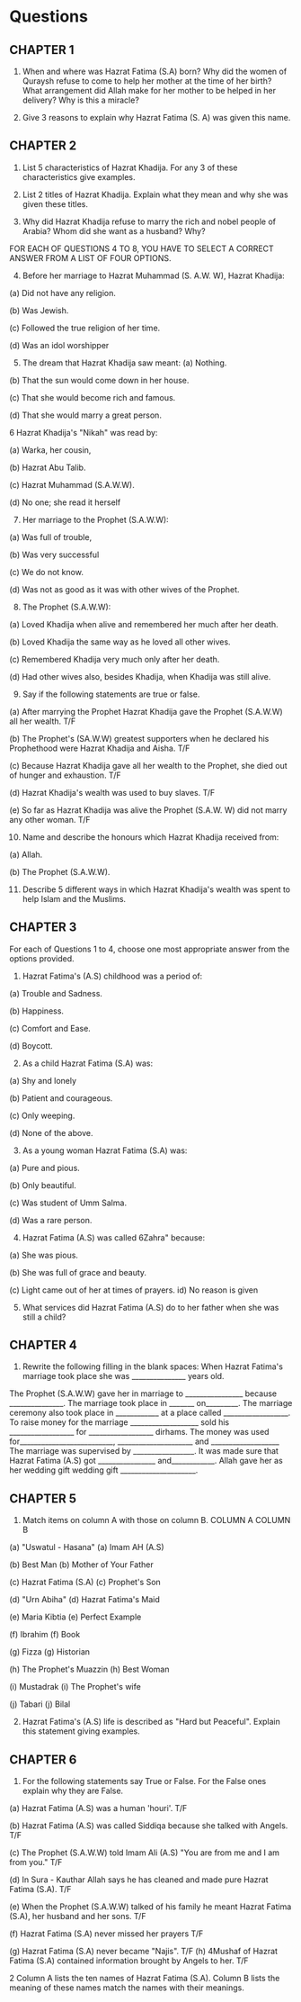 Questions
=========

CHAPTER 1
---------

1. When and where was Hazrat Fatima (S.A) born? Why did the women of
Quraysh refuse to come to help her mother at the time of her birth? What
arrangement did Allah make for her mother to be helped in her delivery?
Why is this a miracle?

2. Give 3 reasons to explain why Hazrat Fatima (S. A) was given this
name.

CHAPTER 2
---------

1. List 5 characteristics of Hazrat Khadija. For any 3 of these
characteristics give examples.

2. List 2 titles of Hazrat Khadija. Explain what they mean and why she
was given these titles.

3. Why did Hazrat Khadija refuse to marry the rich and nobel people of
Arabia? Whom did she want as a husband? Why?

FOR EACH OF QUESTIONS 4 TO 8, YOU HAVE TO SELECT A CORRECT ANSWER FROM A
LIST OF FOUR OPTIONS.

4. Before her marriage to Hazrat Muhammad (S. A.W. W), Hazrat Khadija:

(a) Did not have any religion.

(b) Was Jewish.

(c) Followed the true religion of her time.

(d) Was an idol worshipper

5. The dream that Hazrat Khadija saw meant: (a) Nothing.

(b) That the sun would come down in her house.

(c) That she would become rich and famous.

(d) That she would marry a great person.

6 Hazrat Khadija's "Nikah" was read by:

(a) Warka, her cousin,

(b) Hazrat Abu Talib.

(c) Hazrat Muhammad (S.A.W.W).

(d) No one; she read it herself

7. Her marriage to the Prophet (S.A.W.W):

(a) Was full of trouble,

(b) Was very successful

(c) We do not know.

(d) Was not as good as it was with other wives of the Prophet.

8. The Prophet (S.A.W.W):

(a) Loved Khadija when alive and remembered her much after her death.

(b) Loved Khadija the same way as he loved all other wives.

(c) Remembered Khadija very much only after her death.

(d) Had other wives also, besides Khadija, when Khadija was still alive.

9. Say if the following statements are true or false.

(a) After marrying the Prophet Hazrat Khadija gave the Prophet (S.A.W.W)
all her wealth. T/F

(b) The Prophet's (SA.W.W) greatest supporters when he declared his
Prophethood were Hazrat Khadija and Aisha. T/F

(c) Because Hazrat Khadija gave all her wealth to the Prophet, she died
out of hunger and exhaustion. T/F

(d) Hazrat Khadija's wealth was used to buy slaves. T/F

(e) So far as Hazrat Khadija was alive the Prophet (S.A.W. W) did not
marry any other woman. T/F

10. Name and describe the honours which Hazrat Khadija received from:

(a) Allah.

(b) The Prophet (S.A.W.W).

11. Describe 5 different ways in which Hazrat Khadija's wealth was spent
to help Islam and the Muslims.

CHAPTER 3
---------

For each of Questions 1 to 4, choose one most appropriate answer from
the options provided.

1. Hazrat Fatima's (A.S) childhood was a period of:

(a) Trouble and Sadness.

(b) Happiness.

(c) Comfort and Ease.

(d) Boycott.

2. As a child Hazrat Fatima (S.A) was:

(a) Shy and lonely

(b) Patient and courageous.

(c) Only weeping.

(d) None of the above.

3. As a young woman Hazrat Fatima (S.A) was:

(a) Pure and pious.

(b) Only beautiful.

(c) Was student of Umm Salma.

(d) Was a rare person.

4. Hazrat Fatima (A.S) was called 6Zahra" because:

(a) She was pious.

(b) She was full of grace and beauty.

(c) Light came out of her at times of prayers. id) No reason is given

5. What services did Hazrat Fatima (A.S) do to her father when she was
still a child?

CHAPTER 4
---------

1. Rewrite the following filling in the blank spaces: When Hazrat
Fatima's marriage took place she was \_\_\_\_\_\_\_\_\_\_\_\_\_\_\_
years old.

The Prophet (S.A.W.W) gave her in marriage to
\_\_\_\_\_\_\_\_\_\_\_\_\_\_\_\_ because \_\_\_\_\_\_\_\_\_\_\_\_\_\_\_.
The marriage took place in \_\_\_\_\_\_\_ on\_\_\_\_\_\_\_\_\_. The
marriage ceremony also took place in \_\_\_\_\_\_\_\_\_\_\_\_ at a place
called \_\_\_\_\_\_\_\_\_\_\_\_\_\_\_\_\_\_. To raise money for the
marriage \_\_\_\_\_\_\_\_\_\_\_\_\_\_\_\_\_\_\_ sold his
\_\_\_\_\_\_\_\_\_\_\_\_\_\_\_\_\_\_ for
\_\_\_\_\_\_\_\_\_\_\_\_\_\_\_\_\_\_ dirhams. The money was used
for\_\_\_\_\_\_\_\_\_\_\_\_\_\_\_\_\_\_\_\_\_\_\_\_\_\_,
\_\_\_\_\_\_\_\_\_\_\_\_\_\_\_\_\_\_\_\_\_ and
\_\_\_\_\_\_\_\_\_\_\_\_\_\_\_\_\_\_\_ The marriage was supervised by
\_\_\_\_\_\_\_\_\_\_\_\_\_\_\_\_\_. It was made sure that Hazrat Fatima
(A.S) got \_\_\_\_\_\_\_\_\_\_\_\_\_\_\_\_ and\_\_\_\_\_\_\_\_\_\_\_\_.
Allah gave her as her wedding gift wedding gift
\_\_\_\_\_\_\_\_\_\_\_\_\_\_\_\_\_\_\_\_\_.

CHAPTER 5
---------

1. Match items on column A with those on column B. COLUMN A COLUMN B

(a) "Uswatul - Hasana" (a) Imam AH (A.S)

(b) Best Man (b) Mother of Your Father

(c) Hazrat Fatima (S.A) (c) Prophet's Son

(d) "Urn Abiha" (d) Hazrat Fatima's Maid

(e) Maria Kibtia (e) Perfect Example

(f) Ibrahim (f) Book

(g) Fizza (g) Historian

(h) The Prophet's Muazzin (h) Best Woman

(i) Mustadrak (i) The Prophet's wife

(j) Tabari (j) Bilal

2. Hazrat Fatima's (A.S) life is described as "Hard but Peaceful".
Explain this statement giving examples.

CHAPTER 6
---------

1. For the following statements say True or False. For the False ones
explain why they are False.

(a) Hazrat Fatima (A.S) was a human 'houri'. T/F

(b) Hazrat Fatima (A.S) was called Siddiqa because she talked with
Angels. T/F

(c) The Prophet (S.A.W.W) told Imam Ali (A.S) "You are from me and I am
from you." T/F

(d) In Sura - Kauthar Allah says he has cleaned and made pure Hazrat
Fatima (S.A). T/F

(e) When the Prophet (S.A.W.W) talked of his family he meant Hazrat
Fatima (S.A), her husband and her sons. T/F

(f) Hazrat Fatima (S.A) never missed her prayers T/F

(g) Hazrat Fatima (S.A) never became "Najis". T/F (h) 4Mushaf of Hazrat
Fatima (S.A) contained information brought by Angels to her. T/F

2 Column A lists the ten names of Hazrat Fatima (S.A). Column B lists
the meaning of these names match the names with their meanings.


